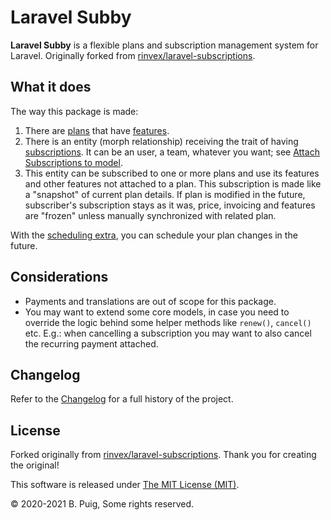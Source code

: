 # Laravel Subby

**Laravel Subby** is a flexible plans and subscription management system for Laravel. Originally forked
from [rinvex/laravel-subscriptions](https://github.com/rinvex/laravel-subscriptions).

## What it does

The way this package is made:

1. There are [plans](/models/plan-model.md) that have [features](/models/plan-feature-model.md).
2. There is an entity (morph relationship) receiving the trait of
   having [subscriptions](/models/plan-subscription-model.md). It can be an user, a team, whatever you want;
   see [Attach Subscriptions to model](/install/#attach-subscription).
3. This entity can be subscribed to one or more plans and use its features and other features not attached to a plan.
   This subscription is made like a "snapshot" of current plan details. If plan is modified in the future, subscriber's
   subscription stays as it was, price, invoicing and features are "frozen" unless manually synchronized with related
   plan.

With the [scheduling extra](/extras/plan-subscription-schedule.md), you can schedule your plan changes in the future.

## Considerations

- Payments and translations are out of scope for this package.
- You may want to extend some core models, in case you need to override the logic behind some helper methods
  like `renew()`, `cancel()` etc. E.g.: when cancelling a subscription you may want to also cancel the recurring payment
  attached.

## Changelog<a name="changelog"></a>

Refer to the [Changelog](CHANGELOG.md) for a full history of the project.

## License<a name="license"></a>

Forked originally from [rinvex/laravel-subscriptions](https://github.com/rinvex/laravel-subscriptions). Thank you for
creating the original!

This software is released under [The MIT License (MIT)](LICENSE.md).

&copy; 2020-2021 B. Puig, Some rights reserved.

